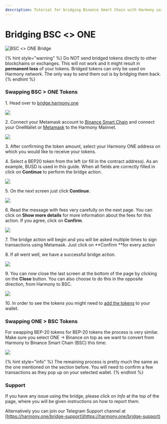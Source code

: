 ```yaml
---
description: Tutorial for bridging Binance Smart Chain with Harmony using Horizon
---
```


# Bridging BSC <> ONE

![BSC <> ONE Bridge](../../.gitbook/assets/bridge-one-bsc.jpg)

{% hint style="warning" %}
Do NOT send bridged tokens directly to other blockchains or exchanges. This will not work and it might result in **permanent loss** of your tokens. Bridged tokens can only be used on Harmony network. The only way to send them out is by bridging them back.
{% endhint %}

### Swapping BSC > ONE Tokens

1\. Head over to [bridge.harmony.one](https://bridge.harmony.one)

![](../../.gitbook/assets/horizon-bsc1.png)

2\. Connect your Metamask account to [Binance Smart Chain](https://docs.binance.org/smart-chain/wallet/metamask.html) and connect your OneWallet or [Metamask](../../network/wallets/browser-extensions-wallets/metamask-wallet.md) to the Harmony Mainnet.

![](../../.gitbook/assets/horizon-bsc2.png)

3\. After confirming the token amount, select your Harmony ONE address on which you would like to receive your tokens.

4\. Select a BEP20 token from the left (or fill in the contract address). As an example, BUSD is used in this guide. When all fields are correctly filled in click on **Continue** to perform the bridge action.

![](../../.gitbook/assets/horizon-bsc3.png)

5\. On the next screen just click **Continue**.

![](../../.gitbook/assets/horizon-bsc4.png)

6\. Read the message with fees very carefully on the next page. You can click on **Show more details** for more information about the fees for this action. If you agree, click on **Confirm**.

![](../../.gitbook/assets/horizon-bsc5.png)

7\. The bridge action will begin and you will be asked multiple times to sign transactions using Metamask. Just click on **Confirm **for every action

8\. If all went well, we have a successful bridge action.

![](../../.gitbook/assets/horizon-bsc6.png)

9\. You can now close the last screen at the bottom of the page by clicking on the **Close** button. You can also choose to do this in the opposite direction, from Harmony to BSC.

![](../../.gitbook/assets/horizon-bsc7.png)

10\. In order to see the tokens you might need to [add the tokens](adding-tokens.md) to your wallet.

### Swapping ONE > BSC Tokens

For swapping BEP-20 tokens for BEP-20 tokens the process is very similar. Make sure you select ONE -> Binance on top as we want to convert from Harmony to Binance Smart Chain (BSC) this time:

![](../../.gitbook/assets/bridge-faq4.png)

{% hint style="info" %}
The remaining process is pretty much the same as the one mentioned on the section before. You will need to confirm a few transactions as they pop up on your selected wallet.
{% endhint %}

### Support

If you have any issue using the bridge, please click on _Info_ at the top of the page, where you will be given instructions on how to report them.

Alternatively you can join our Telegram Support channel at [https://harmony.one/bridge-support](https://harmony.one/bridge-support)
